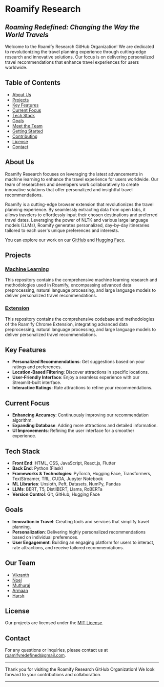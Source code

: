 # **Roamify Research**

## _Roaming Redefined: Changing the Way the World Travels_

Welcome to the Roamify Research GitHub Organization! We are dedicated to revolutionizing the travel planning experience through cutting-edge research and innovative solutions. Our focus is on delivering personalized travel recommendations that enhance travel experiences for users worldwide.

## Table of Contents

- [About Us](#about-us)
- [Projects](#projects)
- [Key Features](#key-features)
- [Current Focus](#current-focus)
- [Tech Stack](#tech-stack)
- [Goals](#goals)
- [Meet the Team](#meet-the-team)
- [Getting Started](#getting-started)
- [Contributing](#contributing)
- [License](#license)
- [Contact](#contact)

## About Us

Roamify Research focuses on leveraging the latest advancements in machine learning to enhance the travel experience for users worldwide. Our team of researchers and developers work collaboratively to create innovative solutions that offer personalized and insightful travel recommendations.

Roamify is a cutting-edge browser extension that revolutionizes the travel planning experience. By seamlessly extracting data from open tabs, it allows travelers to effortlessly input their chosen destinations and preferred travel dates. Leveraging the power of NLTK and various large language models (LLMs), Roamify generates personalized, day-by-day itineraries tailored to each user's unique preferences and interests.

You can explore our work on our [GitHub](https://github.com/Roamify-Research) and [Hugging Face](https://huggingface.co/Roamify).

## Projects

### [Machine Learning](https://github.com/Roamify-Research/Machine-Learning)

This repository contains the comprehensive machine learning research and methodologies used in Roamify, encompassing advanced data preprocessing, natural language processing, and large language models to deliver personalized travel recommendations.

### [Extension](https://github.com/Roamify-Research/Extension)

This repository contains the comprehensive codebase and methodologies of the Roamify Chrome Extension, integrating advanced data preprocessing, natural language processing, and large language models to deliver personalized travel recommendations.

## Key Features

- **Personalized Recommendations**: Get suggestions based on your ratings and preferences.
- **Location-Based Filtering**: Discover attractions in specific locations.
- **User-Friendly Interface**: Enjoy a seamless experience with our Streamlit-built interface.
- **Interactive Ratings**: Rate attractions to refine your recommendations.

## Current Focus

- **Enhancing Accuracy**: Continuously improving our recommendation algorithm.
- **Expanding Database**: Adding more attractions and detailed information.
- **UI Improvements**: Refining the user interface for a smoother experience.

## Tech Stack

- **Front End**: HTML, CSS, JavaScript, React.js, Flutter
- **Back End**: Python (Flask)
- **Frameworks & Technologies**: PyTorch, Hugging Face, Transformers, TextStreamer, TRL, CUDA, Jupyter Notebook
- **ML Libraries**: Unsloth, Peft, Datasets, NumPy, Pandas
- **LLMs**: BERT, T5, DistilBERT, Llama, RoBERTa
- **Version Control**: Git, GitHub, Hugging Face

## Goals

- **Innovation in Travel**: Creating tools and services that simplify travel planning.
- **Personalization**: Delivering highly personalized recommendations based on individual preferences.
- **User Engagement**: Building an engaging platform for users to interact, rate attractions, and receive tailored recommendations.

## Our Team

- [Vikranth](https://github.com/Vikranth3140)
- [Noel](https://github.com/noeltiju)
- [Muthuraj](https://github.com/Muthuraj-Vairamuthu)
- [Armaan](https://github.com/aturtle4)
- [Harsh](https://github.com/FakePickle)

## License

Our projects are licensed under the [MIT License](<(https://github.com/Roamify-Research/.github/blob/main/LICENSE)>).

## Contact

For any questions or inquiries, please contact us at [roamifyredefined@gmail.com](mailto:roamifyredefined@gmail.com).

---

Thank you for visiting the Roamify Research GitHub Organization! We look forward to your contributions and collaboration.

---
